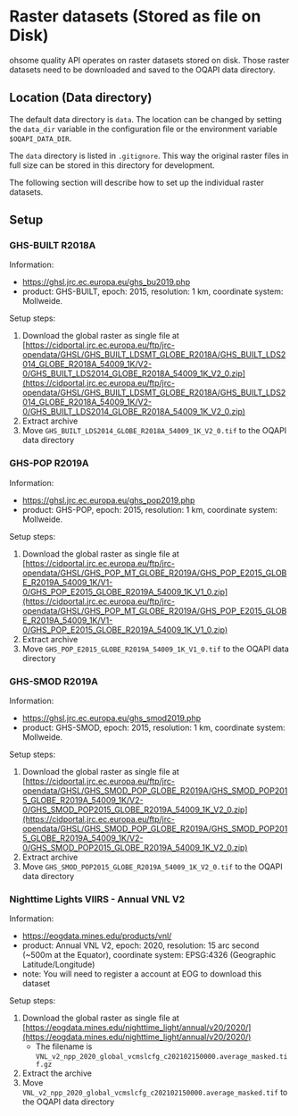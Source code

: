 # Raster datasets (Stored as file on Disk)

ohsome quality API operates on raster datasets stored on disk. Those raster datasets need to be
downloaded and saved to the OQAPI data directory.

## Location (Data directory)

The default data directory is `data`. The location can be changed by setting the
`data_dir` variable in the configuration file or the environment variable `$OQAPI_DATA_DIR`.

The `data` directory is listed in `.gitignore`. This way the original raster files in
full size can be stored in this directory for development.

The following section will describe how to set up the individual raster datasets.

## Setup

### GHS-BUILT R2018A

Information:
- https://ghsl.jrc.ec.europa.eu/ghs_bu2019.php
- product: GHS-BUILT, epoch: 2015, resolution: 1 km, coordinate system: Mollweide.

Setup steps:
1. Download the global raster as single file at [https://cidportal.jrc.ec.europa.eu/ftp/jrc-opendata/GHSL/GHS_BUILT_LDSMT_GLOBE_R2018A/GHS_BUILT_LDS2014_GLOBE_R2018A_54009_1K/V2-0/GHS_BUILT_LDS2014_GLOBE_R2018A_54009_1K_V2_0.zip](https://cidportal.jrc.ec.europa.eu/ftp/jrc-opendata/GHSL/GHS_BUILT_LDSMT_GLOBE_R2018A/GHS_BUILT_LDS2014_GLOBE_R2018A_54009_1K/V2-0/GHS_BUILT_LDS2014_GLOBE_R2018A_54009_1K_V2_0.zip)
2. Extract archive
3. Move `GHS_BUILT_LDS2014_GLOBE_R2018A_54009_1K_V2_0.tif` to the OQAPI data directory

### GHS-POP R2019A

Information:
- https://ghsl.jrc.ec.europa.eu/ghs_pop2019.php
- product: GHS-POP, epoch: 2015, resolution: 1 km, coordinate system: Mollweide.

Setup steps:
1. Download the global raster as single file at [https://cidportal.jrc.ec.europa.eu/ftp/jrc-opendata/GHSL/GHS_POP_MT_GLOBE_R2019A/GHS_POP_E2015_GLOBE_R2019A_54009_1K/V1-0/GHS_POP_E2015_GLOBE_R2019A_54009_1K_V1_0.zip](https://cidportal.jrc.ec.europa.eu/ftp/jrc-opendata/GHSL/GHS_POP_MT_GLOBE_R2019A/GHS_POP_E2015_GLOBE_R2019A_54009_1K/V1-0/GHS_POP_E2015_GLOBE_R2019A_54009_1K_V1_0.zip)
2. Extract archive
3. Move `GHS_POP_E2015_GLOBE_R2019A_54009_1K_V1_0.tif` to the OQAPI data directory

### GHS-SMOD R2019A

Information:
- https://ghsl.jrc.ec.europa.eu/ghs_smod2019.php
- product: GHS-SMOD, epoch: 2015, resolution: 1 km, coordinate system: Mollweide.

Setup steps:
1. Download the global raster as single file at [https://cidportal.jrc.ec.europa.eu/ftp/jrc-opendata/GHSL/GHS_SMOD_POP_GLOBE_R2019A/GHS_SMOD_POP2015_GLOBE_R2019A_54009_1K/V2-0/GHS_SMOD_POP2015_GLOBE_R2019A_54009_1K_V2_0.zip](https://cidportal.jrc.ec.europa.eu/ftp/jrc-opendata/GHSL/GHS_SMOD_POP_GLOBE_R2019A/GHS_SMOD_POP2015_GLOBE_R2019A_54009_1K/V2-0/GHS_SMOD_POP2015_GLOBE_R2019A_54009_1K_V2_0.zip)
2. Extract archive
3. Move `GHS_SMOD_POP2015_GLOBE_R2019A_54009_1K_V2_0.tif` to the OQAPI data directory

### Nighttime Lights VIIRS - Annual VNL V2

Information:
- https://eogdata.mines.edu/products/vnl/
- product: Annual VNL V2, epoch: 2020, resolution: 15 arc second (~500m at the Equator), coordinate system: EPSG:4326 (Geographic Latitude/Longitude)
- note: You will need to register a account at EOG to download this dataset

Setup steps:
1. Download the global raster as single file at [https://eogdata.mines.edu/nighttime_light/annual/v20/2020/](https://eogdata.mines.edu/nighttime_light/annual/v20/2020/)
    - The filename is `VNL_v2_npp_2020_global_vcmslcfg_c202102150000.average_masked.tif.gz`
2. Extract the archive
3. Move `VNL_v2_npp_2020_global_vcmslcfg_c202102150000.average_masked.tif` to the OQAPI data directory
